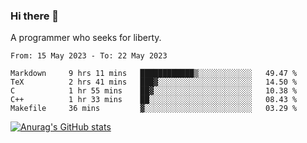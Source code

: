 ### Hi there 👋

<!--
**shejialuo/shejialuo** is a ✨ _special_ ✨ repository because its `README.md` (this file) appears on your GitHub profile.

Here are some ideas to get you started:

- 🔭 I’m currently working on ...
- 🌱 I’m currently learning ...
- 👯 I’m looking to collaborate on ...
- 🤔 I’m looking for help with ...
- 💬 Ask me about ...
- 📫 How to reach me: ...
- 😄 Pronouns: ...
- ⚡ Fun fact: ...
-->

A programmer who seeks for liberty.

<!--START_SECTION:waka-->

```text
From: 15 May 2023 - To: 22 May 2023

Markdown     9 hrs 11 mins   ████████████▒░░░░░░░░░░░░   49.47 %
TeX          2 hrs 41 mins   ███▓░░░░░░░░░░░░░░░░░░░░░   14.50 %
C            1 hr 55 mins    ██▓░░░░░░░░░░░░░░░░░░░░░░   10.38 %
C++          1 hr 33 mins    ██░░░░░░░░░░░░░░░░░░░░░░░   08.43 %
Makefile     36 mins         ▓░░░░░░░░░░░░░░░░░░░░░░░░   03.29 %
```

<!--END_SECTION:waka-->

[![Anurag's GitHub stats](https://github-readme-stats.vercel.app/api?username=shejialuo&show_icons=true&theme=dracula)](https://github.com/anuraghazra/github-readme-stats)

